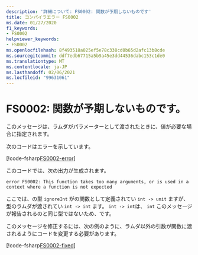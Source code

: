 ```yaml
---
description: '詳細について: FS0002: 関数が予期しないものです'
title: コンパイラエラー FS0002
ms.date: 01/27/2020
f1_keywords:
- FS0002
helpviewer_keywords:
- FS0002
ms.openlocfilehash: 8f493518a025ef5e78c338cd0b65d2afc13b8cde
ms.sourcegitcommit: ddf7edb67715a5b9a45e3dd44536dabc153c1de0
ms.translationtype: MT
ms.contentlocale: ja-JP
ms.lasthandoff: 02/06/2021
ms.locfileid: "99631061"
---
```

# <a name="fs0002-function-unexpected"></a>FS0002: 関数が予期しないものです。

このメッセージは、ラムダがパラメーターとして渡されたときに、値が必要な場合に指定されます。

次のコードはエラーを示しています。

[!code-fsharp[FS0002-error](~/samples/snippets/fsharp/compiler-messages/fs0002.fsx#L1-L3)]

このコードでは、次の出力が生成されます。

```text
error FS0002: This function takes too many arguments, or is used in a context where a function is not expected
```

ここでは、の型 `ignoreInt` がの関数として定義されてい `int -> unit` ますが、型のラムダが渡されてい `int -> int` ます。 `int -> int`は、 `int` このメッセージが報告されるのと同じ型ではないため、です。

このメッセージを修正するには、次の例のように、ラムダ以外の引数が関数に渡されるようにコードを変更する必要があります。

[!code-fsharp[FS0002-fixed](~/samples/snippets/fsharp/compiler-messages/fs0002.fsx#L6-L8)]
